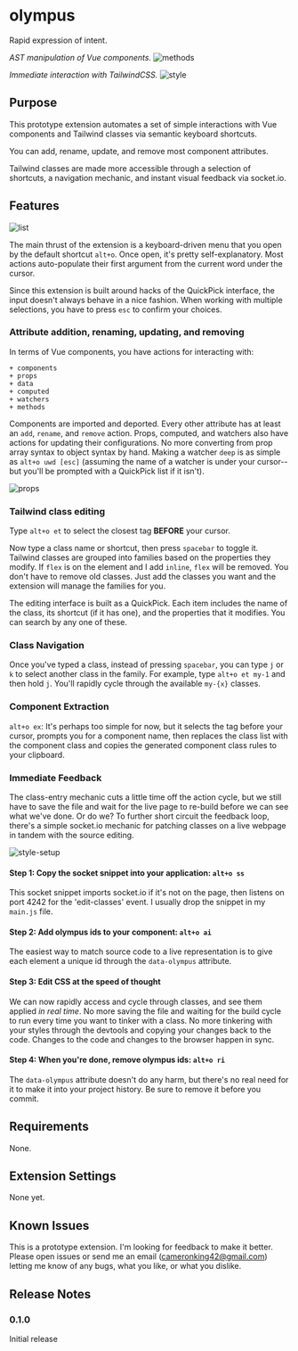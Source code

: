 # olympus
Rapid expression of intent.

_AST manipulation of Vue components._
![methods](https://user-images.githubusercontent.com/12804458/86932553-23eab800-c0ff-11ea-9dab-748c5a780084.gif)

_Immediate interaction with TailwindCSS._
![style](https://user-images.githubusercontent.com/12804458/86932574-29e09900-c0ff-11ea-84bd-f52d22d03fb4.gif)

## Purpose
This prototype extension automates a set of simple interactions with Vue components and Tailwind classes via semantic keyboard shortcuts.

You can add, rename, update, and remove most component attributes.

Tailwind classes are made more accessible through a selection of shortcuts, a navigation mechanic, and instant visual feedback via socket.io.


## Features

![list](https://user-images.githubusercontent.com/12804458/86932558-26e5a880-c0ff-11ea-9bf4-ff8387fe0298.gif)

The main thrust of the extension is a keyboard-driven menu that you open by the default shortcut `alt+o`. Once open, it's pretty self-explanatory. Most actions auto-populate their first argument from the current word under the cursor.

Since this extension is built around hacks of the QuickPick interface, the input doesn't always behave in a nice fashion. When working with multiple selections, you have to press `esc` to confirm your choices.

### Attribute addition, renaming, updating, and removing
In terms of Vue components, you have actions for interacting with:

    + components
    + props
    + data
    + computed
    + watchers
    + methods

Components are imported and deported. Every other attribute has at least an `add`, `rename`, and `remove` action. Props, computed, and watchers also have actions for updating their configurations. No more converting from prop array syntax to object syntax by hand. Making a watcher `deep` is as simple as `alt+o uwd [esc]` (assuming the name of a watcher is under your cursor--but you'll be prompted with a QuickPick list if it isn't).

![props](https://user-images.githubusercontent.com/12804458/86932548-2220f480-c0ff-11ea-86d8-4aa4b26a3a32.gif)


### Tailwind class editing
Type `alt+o et` to select the closest tag __BEFORE__ your cursor.

Now type a class name or shortcut, then press `spacebar` to toggle it. Tailwind classes are grouped into families based on the properties they modify. If `flex` is on the element and I add `inline`, `flex` will be removed. You don't have to remove old classes. Just add the classes you want and the extension will manage the families for you.

The editing interface is built as a QuickPick. Each item includes the name of the class, its shortcut (if it has one), and the properties that it modifies. You can search by any one of these.

### Class Navigation
Once you've typed a class, instead of pressing `spacebar`, you can type `j` or `k` to select another class in the family. For example, type `alt+o et my-1` and then hold `j`. You'll rapidly cycle through the available `my-{x}` classes.

### Component Extraction
`alt+o ex`: It's perhaps too simple for now, but it selects the tag before your cursor, prompts you for a component name, then replaces the class list with the component class and copies the generated component class rules to your clipboard.

### Immediate Feedback
The class-entry mechanic cuts a little time off the action cycle, but we still have to save the file and wait for the live page to re-build before we can see what we've done. Or do we? To further short circuit the feedback loop, there's a simple socket.io mechanic for patching classes on a live webpage in tandem with the source editing.

![style-setup](https://user-images.githubusercontent.com/12804458/86932565-28af6c00-c0ff-11ea-8c7a-14f9221e573f.gif)

#### Step 1: Copy the socket snippet into your application: `alt+o ss`
This socket snippet imports socket.io if it's not on the page, then listens on port 4242 for the 'edit-classes' event. I usually drop the snippet in my `main.js` file.

#### Step 2:  Add olympus ids to your component: `alt+o ai`
The easiest way to match source code to a live representation is to give each element a unique id through the `data-olympus` attribute.

#### Step 3: Edit CSS at the speed of thought
We can now rapidly access and cycle through classes, and see them applied *in real time*. No more saving the file and waiting for the build cycle to run every time you want to tinker with a class. No more tinkering with your styles through the devtools and copying your changes back to the code. Changes to the code and changes to the browser happen in sync.

#### Step 4: When you're done, remove olympus ids: `alt+o ri`
The `data-olympus` attribute doesn't do any harm, but there's no real need for it to make it into your project history. Be sure to remove it before you commit.


## Requirements

None.

## Extension Settings

None yet.

## Known Issues

This is a prototype extension. I'm looking for feedback to make it better. Please open issues or send me an email (cameronking42@gmail.com) letting me know of any bugs, what you like, or what you dislike.

## Release Notes

### 0.1.0

Initial release